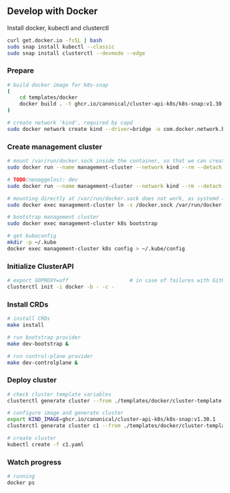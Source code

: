 ## Develop with Docker

Install docker, kubectl and clusterctl

```bash
curl get.docker.io -fsSL | bash
sudo snap install kubectl --classic
sudo snap install clusterctl --devmode --edge
```

### Prepare

```bash
# build docker image for k8s-snap
(
    cd templates/docker
    docker build . -t ghcr.io/canonical/cluster-api-k8s/k8s-snap:v1.30.1 --build-arg BRANCH=autoupdate/moonray
)

# create network 'kind', required by capd
sudo docker network create kind --driver=bridge -o com.docker.network.bridge.enable_ip_masquerade=true
```

### Create management cluster

```bash
# mount /var/run/docker.sock inside the container, so that we can create docker containers for workload clusters
sudo docker run --name management-cluster --network kind --rm --detach --privileged -v /var/run/docker.sock:/docker.sock ghcr.io/canonical/cluster-api-k8s/k8s-snap:v1.30.1

# TODO(neoaggelos): dev
sudo docker run --name management-cluster --network kind --rm --detach --privileged -v ~/hosts.d:/var/snap/k8s/common/etc/containerd/hosts.d:ro -v /var/run/docker.sock:/docker.sock ghcr.io/canonical/cluster-api-k8s/k8s-snap:v1.30.1

# mounting directly at /var/run/docker.sock does not work, as systemd (?) overrides the path
sudo docker exec management-cluster ln -s /docker.sock /var/run/docker.sock

# bootstrap management cluster
sudo docker exec management-cluster k8s bootstrap

# get kubeconfig
mkdir -p ~/.kube
docker exec management-cluster k8s config > ~/.kube/config
```

### Initialize ClusterAPI

```bash
# export GOPROXY=off                    # in case of failures with GitHub
clusterctl init -i docker -b - -c -
```

### Install CRDs

<!-- TODO(neoaggelos): build provider images and properly install on the cluster -->

```bash
# install CRDs
make install

# run bootstrap provider
make dev-bootstrap &

# run control-plane provider
make dev-controlplane &
```

### Deploy cluster

```bash
# check cluster template variables
clusterctl generate cluster --from ./templates/docker/cluster-template.yaml --list-variables

# configure image and generate cluster
export KIND_IMAGE=ghcr.io/canonical/cluster-api-k8s/k8s-snap:v1.30.1
clusterctl generate cluster c1 --from ./templates/docker/cluster-template.yaml --kubernetes-version v1.30.1 > c1.yaml

# create cluster
kubectl create -f c1.yaml
```

### Watch progress

```bash
# running
docker ps
